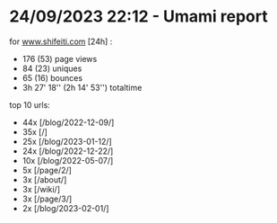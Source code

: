 # 24/09/2023 22:12 - Umami report
for www.shifeiti.com [24h] :

 - 176 (53) page views
 - 84 (23) uniques
 - 65 (16) bounces
 - 3h 27' 18'' (2h 14' 53'') totaltime


top 10 urls:
 - 44x [/blog/2022-12-09/]
 - 35x [/]
 - 25x [/blog/2023-01-12/]
 - 24x [/blog/2022-12-22/]
 - 10x [/blog/2022-05-07/]
 - 5x [/page/2/]
 - 3x [/about/]
 - 3x [/wiki/]
 - 3x [/page/3/]
 - 2x [/blog/2023-02-01/]


